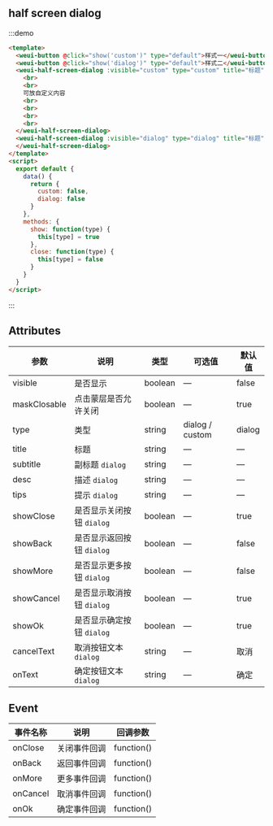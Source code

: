 ## half screen dialog

:::demo

```html
<template>
  <weui-button @click="show('custom')" type="default">样式一</weui-button>
  <weui-button @click="show('dialog')" type="default">样式二</weui-button>
  <weui-half-screen-dialog :visible="custom" type="custom" title="标题" @onClose="close('custom')">
    <br>
    <br>
    可放自定义内容
    <br>
    <br>
    <br>
    <br>
  </weui-half-screen-dialog>
  <weui-half-screen-dialog :visible="dialog" type="dialog" title="标题" subtitle="标题" desc="辅助描述内容，可根据实际需要安排" tips="辅助提示内容，可根据实际需要安排" :showMore="true" cancelText="辅助操作" okText="主操作" @onClose="close('dialog')">
  </weui-half-screen-dialog>
</template>
<script>
  export default {
    data() {
      return {
        custom: false,
        dialog: false
      }
    },
    methods: {
      show: function(type) {
        this[type] = true
      },
      close: function(type) {
        this[type] = false
      }
    }
  }
</script>
```

:::

## Attributes

| 参数         | 说明                      | 类型    | 可选值          | 默认值 |
| ------------ | ------------------------- | ------- | --------------- | ------ |
| visible      | 是否显示                  | boolean | —               | false  |
| maskClosable | 点击蒙层是否允许关闭      | boolean | —               | true   |
| type         | 类型                      | string  | dialog / custom | dialog |
| title        | 标题                      | string  | —               | —      |
| subtitle     | 副标题 `dialog`           | string  | —               | —      |
| desc         | 描述 `dialog`             | string  | —               | —      |
| tips         | 提示 `dialog`             | string  | —               | —      |
| showClose    | 是否显示关闭按钮 `dialog` | boolean | —               | true   |
| showBack     | 是否显示返回按钮 `dialog` | boolean | —               | false  |
| showMore     | 是否显示更多按钮 `dialog` | boolean | —               | false  |
| showCancel   | 是否显示取消按钮 `dialog` | boolean | —               | true   |
| showOk       | 是否显示确定按钮 `dialog` | boolean | —               | true   |
| cancelText   | 取消按钮文本 `dialog`     | string  | —               | 取消   |
| onText       | 确定按钮文本 `dialog`     | string  | —               | 确定   |

## Event

| 事件名称 | 说明         | 回调参数   |
| -------- | ------------ | ---------- |
| onClose  | 关闭事件回调 | function() |
| onBack   | 返回事件回调 | function() |
| onMore   | 更多事件回调 | function() |
| onCancel | 取消事件回调 | function() |
| onOk     | 确定事件回调 | function() |